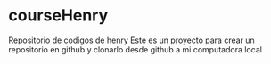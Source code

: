 # courseHenry
Repositorio de codigos de henry
Este es un proyecto para crear un repositorio en github y clonarlo desde github a mi computadora local
